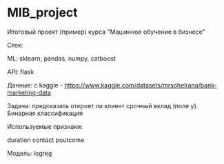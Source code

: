 # MIB_project
Итоговый проект (пример) курса "Машинное обучение в бизнесе"

Стек:

ML: sklearn, pandas, numpy, catboost

API: flask 

Данные: с kaggle - https://www.kaggle.com/datasets/mrsohelrana/bank-marketing-data

Задача: предсказать откроет ли клиент срочный вклад (поле y). Бинарная классификация

Используемые признаки:

duration
contact
poutcome

Модель: logreg
